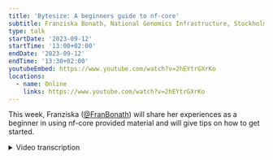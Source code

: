 ```yaml
---
title: 'Bytesize: A beginners guide to nf-core'
subtitle: Franziska Bonath, National Genomics Infrastructure, Stockholm
type: talk
startDate: '2023-09-12'
startTime: '13:00+02:00'
endDate: '2023-09-12'
endTime: '13:30+02:00'
youtubeEmbed: https://www.youtube.com/watch?v=2hEYtrGXrKo
locations:
  - name: Online
    links: https://www.youtube.com/watch?v=2hEYtrGXrKo
---
```


This week, Franziska ([@FranBonath](https://github.com/FranBonath)) will share her experiences as a beginner in using nf-core provided material and will give tips on how to get started.

<details markdown="1"><summary>Video transcription</summary>
:::note
The content has been edited to make it reader-friendly
:::

[0:01](https://www.youtube.com/watch?v=2hEYtrGXrKo&t=1)
Hello everyone and welcome to today's bytesize talk. Today it's just me, I'm Franziska and this talk is aimed at people who want to start with nf-core or who know someone who would like to start with nf-core and don't really know how to best get into it. It's based solely on my own experience so there might be other ways and there might even be better ways but this is how I found in the end to best start doing work in nf-core actual development work. 

[0:33](https://www.youtube.com/watch?v=2hEYtrGXrKo&t=33)
In order to give you a bit of an idea where I come from: I did a PhD in developmental biology, I was working with Drosophila, creating NGS data for microRNAs and other RNAs and at the time I had to analyse my own data. There was no bioinformatician in my group, there was no one that could help me with anything so it was all learning by doing without much help from anyone really. In the time I did everything in Perl because that was the state of the art, the big programming language that you had to learn if you were using bioinformatics. I also did some R on the side and to put it all together I did some bash scripting as well. After my PhD I did a postdoc and there I was looking at other small RNAs, not microRNAs anymore also some RNA and all analysed with NGS. This time there were a lot of bioinformaticians around me, it was mainly actually a bioinformatics lab but I wanted to analyse my own data this time. One reason was because I wanted it exactly in that specific way, another reason was that they were busy with their own projects so sometimes I had to wait and I'm not known for wanting to wait for things. In the time I was doing more R work, a bit more bash but generally nothing advanced. After my postdoc I started at a core facility called NGI and there I started in the lab as well so I got contact with a lot more of different NGS data for one in the lab but also to analyse and look at the results in the end. I wanted to do a bit more bioinfo and I came in contact with nf-core for the first time. This time I started to learn Python and I was using Nextflow pipelines myself and this is also when I started to become a member of nf-core. About one and a half years ago I switched to the bioinformatics side solely and it was still at the same core facility, I did a bit more Python work and this was the time when I was thinking about doing my own Nextflow pipeline based on nf-core. That's when the trouble began.

[3:01](https://www.youtube.com/watch?v=2hEYtrGXrKo&t=181)
What I wanted to do was actually really really simple, I wanted to do QC pipeline for Hi-C libraries. In the lab we offer a service for Hi-C library generation and after that we want to check if the library prep worked. To do that we need to map the reads with BWA and then we run pairtools, we generate some tables based on the results that we get from pairtools and then we feed this into MultiQC and we get a beautiful report out of it. That was the idea and I thought it would be super easy because there's already modules for BWA and pairtools, even some pipelines available that use them and MultiQC is anyway is part of all the nf-core pipelines so it would not be an issue and also because we did run this QC already with a bash script, I already had the Python script to make these tables from the pairtools output. I really thought it would be a piece of cake. 
 
[4:15](https://www.youtube.com/watch?v=2hEYtrGXrKo&t=255)
Based on my background, what could I do before I started this? I had some very general scripting experience, like I had my R, my Perl, my bash and Python in the background and I was like okay, so it was fairly easy to go from for example from R to Python, there was not that much more that I had to learn, just a slightly different syntax so it should be fine. Also I felt very comfortable on the command line already at that point, having been doing a lot of command line work up to that point so that was not an issue and being part of nf-core and the core team, I had some experience with Git and GitHub so I knew how to make a fork and have my own repo and how to work on it on the remote and things like that. I felt a bit like a hacker man, I learned this on my own and I can do this, it's easy. Then also of course I had some experience with running nf-core pipelines and this gives me some familiarity with the names of things and I was like okay, I just fill in the gaps and then it should work out. Also I was really interested, I really wanted to do this and I was curious how it would work and I like things to be neat and tidy so a Nextflow pipeline would be exactly what I wanted to have. Finally I had some very healthy overestimation of my knowledge. This can be a good thing in that it lowers the threshold to actually get into things but of course it also gives you some major drawbacks later on so it's good and bad to be a bit over-optimistic. 
 
[6:12](https://www.youtube.com/watch?v=2hEYtrGXrKo&t=372)
What were the mistakes that I run into at the very beginning when I wanted to start? So one of the things was that this attitude of I can do this, how difficult can this be? It should be very easy to just put things together and the idea for me was also in the beginning to not have this as a standalone Nextflow pipeline but I append this to an already existing nf-core pipeline and that turned out to be a bit more than I can chew and I fairly quickly gave up on that. Also because of that I was not really working on a testing repo where I started from scratch to learn the basics but I forked the existing pipeline and then I just looked at it and tried to figure out what the different bits mean and it was definitely not the right way to start this. I would not advise that to anyone starting from scratch. Finally it's not as much a mistake as more coming with my work. I could not work on it continuously so I had an hour here, an hour there. At some point I was like Monday mornings I will work on this and it didn't work, at least for the very beginning you need I would say a week where you do nothing but start to learn Nextflow. 

[7:38](https://www.youtube.com/watch?v=2hEYtrGXrKo&t=758)
This brings me now to what you probably should do at least from my point of view, what my recommendations are. The very first one is to plan your project. Learning Nextflow just in order to have it learned is probably not very fruitful. You should have an idea what you want to do with it afterwards and this will also deepen your knowledge and it will create some base for later work. If you don't have a current project that you are working on and that you want to implement it can be also something like "I want to generate the RNAseq pipeline but with these different things that the current one can't do" or something like that. It doesn't have to be perfect, it doesn't have to be a big one, but have an idea what you want to do on your own once you think you are at a step where you can start your own work and have enough training. 
 
[8:41](https://www.youtube.com/watch?v=2hEYtrGXrKo&t=521)
The second one which was definitely true for me or where I did not follow my own recommendations, was to watch the Nextflow tutorial. You do need a foundation of Nextflow in order to understand how nf-core pipelines work. There are YouTube tutorials I can show you here. Let me know in the chat if you cannot see this now. Maybe I have to change my share. I just assume that you can see it. On YouTube here you have the foundational Nextflow training which was just recently done, like just a week ago I believe. There's three sessions, they are two and a half hours long roughly and if you have different language requirements we also had them beginning of the year in different languages like for example we had them in Hindi I think, in French, in Spanish. Have a look at these trainings and these trainings also come with a training tutorial which is here and here you can start your training workshop. This is independent of when we actually hosted the training that you can go through this. Be aware that we only do this YouTube tutorials twice a year and we continuously improve on the Nextflow training documentation. Maybe if something of the two is not exactly the same as the other, stick with the one that is written because that would be the most up-to-date one. Also choose the latest training if you can because that will have the latest updates in them as well from nf-core. There's something in the chat. Oh yeah, the videos should be embedded in the training.nextflow.io very soon. 
 
[10:48](https://www.youtube.com/watch?v=2hEYtrGXrKo&t=648)
I would suggest to you to take notes when you do the Nextflow tutorial. Reason for that is that at least for me I can easier remember things that I actually wrote down. I have maybe my own logic of how I organize things and that helps me remembering things. Also I would very much recommend you to do the exercises on your own. When you're going through the tutorial, they will show you how the exercises are done. They will in a way already show you the results. Try to stop it there. Do the exercises on your own and then go back and see if you did it right. Then also take time. Sometimes an exercise will not make sense immediately. Maybe you want to go back. You might also want to read up on other documentation or you want to redo the exercise that you've done two sessions before. I said those tutorials take two and a half hours, but I actually needed a full day for each session because I wanted to write down, I wanted to really think it through what this means and how it relates to the previous session or the previous exercises that I've done. Feeding into that, I sometimes made up my own exercises. Like I now understand these three points, how they work and how they interact with each other. Now I combine them all and I want to do this. Then I tried it on my own and I tried to figure out if it works or not. I just kept at it until I got it to work. This is my points for the tutorial. 
 
[12:34](https://www.youtube.com/watch?v=2hEYtrGXrKo&t=754)
Once I had done the tutorial, I was again, very confident, I was like, yes, I understand this. It is a piece of cake to just put this all into work and get my Nextflow, nf-core workflow to be done. Unfortunately I had to learn that there is a gap between the Nextflow course and the nf-core pipelines. It is addressed now. There's going to be an advanced course at the end of the month, I believe, that I think you can still sign up to. But at least at the point of this video, there is no advanced course available that closes this gap. There are some steps that you have to make sure before you start working with the nf-core template and on nf-core pipelines, in my opinion. One is to familiarize yourself with the template that we get from nf-core. Like what do the different entries mean? What are the different directories? What are they used for? For example, very important is the work directory. How can I utilize that? So look through it and make sure that you understand these things before you actually start writing anything. 
 
[13:53](https://www.youtube.com/watch?v=2hEYtrGXrKo&t=793)
Then there will be a time when this will not be enough and you will get stuck. Without tooting my own horn here, I think the bytesize helped me quite a bit. We do have on YouTube, a bytesize playlist that is specifically for developers. I hope you can see this. It has from very, very basic things like resources to learn nextflow, which maybe is the next step to this video. Onto things that I used, for example, was how to customize my MultiQC report or in my case, I wanted to integrate a custom script. That one helped me a lot. It is very good for you to look through here if maybe something of this applies to your problem and maybe it gives you exactly the answer you need. There is also, of course, times when YouTube doesn't help you and you really need someone to help you directly with your code. This is usually the case when you have an error message that is not helpful. In my case, I had forgotten a comma in a tuple and it told me that my process was already used and the error message had nothing to do with the problem and I just couldn't figure it out on my own. Then I turned to Slack and yeah, there I got help in the end. First in Slack, I would advise you to look through if someone else had the same issue before and maybe then you don't have to spend more time or someone else's time to look at your problem specifically because it has already been solved. But more often than not, your problem is either not directly described or you don't understand the solution and then of course you can ask for help. There is a Slack channel that is called #nostupidquestions and that is really the case. There's no stupid question in that channel. You can ask whatever you need to. 
 
[16:01](https://www.youtube.com/watch?v=2hEYtrGXrKo&t=961)
Finally for me, one of the main points was to set small goals. Like I said in the beginning, I started with this big idea of having everything at once and I started with trying to get this goal specifically in the beginning and it didn't work out. I needed to start small, set my goal to be, I don't know, adding this one already existing module to a test pipeline that I had or something like that. That helped a lot. 
With that, I would like to end this today. Thank you all for listening. I will now allow everyone to unmute themselves and also share their video if they want and I'm open for any questions. Thank you. Okay. It seems we don't have questions. Hi Phil! 

[17:14](https://www.youtube.com/watch?v=2hEYtrGXrKo&t=1034)
(comment) Thank you for your talk, Fran, it was really good. It was really nice to hear that story and also to hear the projects moving along. 
(speaker) I am now at the Multi-QC report, maybe I have some questions about that. 
(comment) I just wanted to reiterate a couple of bits in the chats. You mentioned the error messages, it's like a common thing I was going to say this week. Yesterday, a podcast went out where Ben from Seqera, Nextflow developer, and I discussed in detail about why error messages in Nextflow are difficult, but also had some good news saying that the Edge release that went out this week had a whole load of improvements in error messages. That one you found, we actually specifically discussed were tuples with a comma: Now it says, did you miss out a tuple comma somewhere? Hopefully that will make life a bit easier for beginners. Also the training is actually, we've got three trainings in September. We just had the foundational, we've got a short one for beginners, which is new, as well called hands-on, or at least revitalize, which is just one session, which is good for beginners, also good for anyone who just wants a refresher, who's done the foundational a year ago, hasn't used it very much and just wants to get up to speed. Then Rob is doing the advanced training, which is the first time we've done that publicly and they're all online, free and will be online forever. 
 
(host) Awesome. Okay. Are there any questions, otherwise I would like to thank you all for listening and as usual, I would like to thank the Chan Zuckerberg Initiative for funding our bytesize talks. I hope to see you all next week. Bye-bye.
</details>
